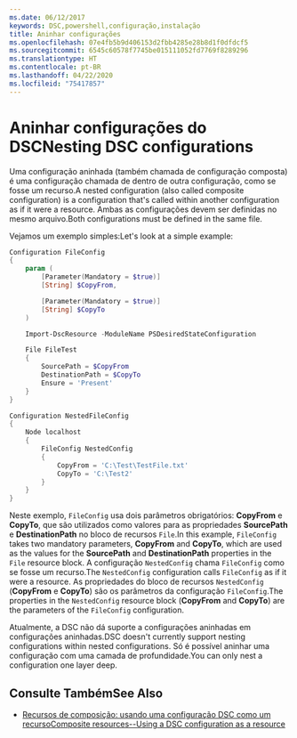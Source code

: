 ```yaml
---
ms.date: 06/12/2017
keywords: DSC,powershell,configuração,instalação
title: Aninhar configurações
ms.openlocfilehash: 07e4fb5b9d406153d2fbb4285e28b8d1f0dfdcf5
ms.sourcegitcommit: 6545c60578f7745be015111052fd7769f8289296
ms.translationtype: HT
ms.contentlocale: pt-BR
ms.lasthandoff: 04/22/2020
ms.locfileid: "75417857"
---
```

# <a name="nesting-dsc-configurations"></a><span data-ttu-id="b6529-103">Aninhar configurações do DSC</span><span class="sxs-lookup"><span data-stu-id="b6529-103">Nesting DSC configurations</span></span>

<span data-ttu-id="b6529-104">Uma configuração aninhada (também chamada de configuração composta) é uma configuração chamada de dentro de outra configuração, como se fosse um recurso.</span><span class="sxs-lookup"><span data-stu-id="b6529-104">A nested configuration (also called composite configuration) is a configuration that's called within another configuration as if it were a resource.</span></span> <span data-ttu-id="b6529-105">Ambas as configurações devem ser definidas no mesmo arquivo.</span><span class="sxs-lookup"><span data-stu-id="b6529-105">Both configurations must be defined in the same file.</span></span>

<span data-ttu-id="b6529-106">Vejamos um exemplo simples:</span><span class="sxs-lookup"><span data-stu-id="b6529-106">Let's look at a simple example:</span></span>

```powershell
Configuration FileConfig
{
    param (
        [Parameter(Mandatory = $true)]
        [String] $CopyFrom,

        [Parameter(Mandatory = $true)]
        [String] $CopyTo
    )

    Import-DscResource -ModuleName PSDesiredStateConfiguration

    File FileTest
    {
        SourcePath = $CopyFrom
        DestinationPath = $CopyTo
        Ensure = 'Present'
    }
}

Configuration NestedFileConfig
{
    Node localhost
    {
        FileConfig NestedConfig
        {
            CopyFrom = 'C:\Test\TestFile.txt'
            CopyTo = 'C:\Test2'
        }
    }
}
```

<span data-ttu-id="b6529-107">Neste exemplo, `FileConfig` usa dois parâmetros obrigatórios: **CopyFrom** e **CopyTo**, que são utilizados como valores para as propriedades **SourcePath** e **DestinationPath** no bloco de recursos `File`.</span><span class="sxs-lookup"><span data-stu-id="b6529-107">In this example, `FileConfig` takes two mandatory parameters, **CopyFrom** and **CopyTo**, which are used as the values for the **SourcePath** and **DestinationPath** properties in the `File` resource block.</span></span> <span data-ttu-id="b6529-108">A configuração `NestedConfig` chama `FileConfig` como se fosse um recurso.</span><span class="sxs-lookup"><span data-stu-id="b6529-108">The `NestedConfig` configuration calls `FileConfig` as if it were a resource.</span></span> <span data-ttu-id="b6529-109">As propriedades do bloco de recursos `NestedConfig` (**CopyFrom** e **CopyTo**) são os parâmetros da configuração `FileConfig`.</span><span class="sxs-lookup"><span data-stu-id="b6529-109">The properties in the `NestedConfig` resource block (**CopyFrom** and **CopyTo**) are the parameters of the `FileConfig` configuration.</span></span>

<span data-ttu-id="b6529-110">Atualmente, a DSC não dá suporte a configurações aninhadas em configurações aninhadas.</span><span class="sxs-lookup"><span data-stu-id="b6529-110">DSC doesn't currently support nesting configurations within nested configurations.</span></span> <span data-ttu-id="b6529-111">Só é possível aninhar uma configuração com uma camada de profundidade.</span><span class="sxs-lookup"><span data-stu-id="b6529-111">You can only nest a configuration one layer deep.</span></span>

## <a name="see-also"></a><span data-ttu-id="b6529-112">Consulte Também</span><span class="sxs-lookup"><span data-stu-id="b6529-112">See Also</span></span>

- [<span data-ttu-id="b6529-113">Recursos de composição: usando uma configuração DSC como um recurso</span><span class="sxs-lookup"><span data-stu-id="b6529-113">Composite resources--Using a DSC configuration as a resource</span></span>](../resources/authoringResourceComposite.md)